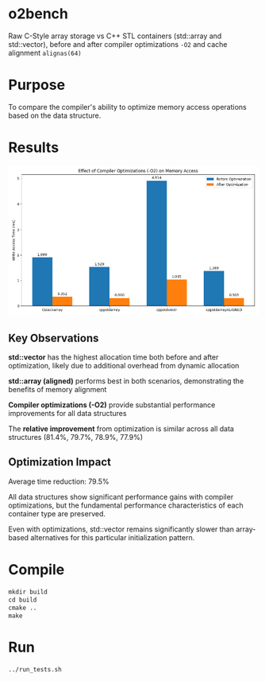 # o2bench
Raw C-Style array storage vs C++ STL containers (std::array and std::vector), before and after compiler
optimizations `-O2` and cache alignment `alignas(64)` 

# Purpose 
To compare the compiler's ability to optimize memory access operations based on the data structure. 

# Results
![Visualization](img/O2_Memory_Access_Performance.png)

## Key Observations
**std::vector** has the highest allocation time both before and after optimization,
likely due to additional overhead from dynamic allocation

**std::array (aligned)** performs best in both scenarios, demonstrating the benefits
of memory alignment

**Compiler optimizations (-O2)** provide substantial performance improvements for
all data structures

The **relative improvement** from optimization is similar across all data structures
(81.4%, 79.7%, 78.9%, 77.9%)

## Optimization Impact
Average time reduction: 79.5%

All data structures show significant performance gains with compiler
optimizations, but the fundamental performance characteristics of each container
type are preserved.

Even with optimizations, std::vector remains significantly slower than
array-based alternatives for this particular initialization pattern.

# Compile

```
mkdir build
cd build 
cmake .. 
make 
```

# Run 

```
../run_tests.sh
```
